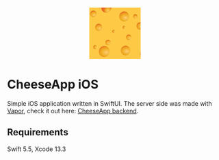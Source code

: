 <p align="center"><img src="CheeseApp/Assets.xcassets/AppIcon.appiconset/120.png"/></p>

# CheeseApp iOS
Simple iOS application written in SwiftUI. 
The server side was made with [Vapor](https://vapor.codes), check it out here: [CheeseApp backend](https://github.com/vikgor/CheeseApp-backend).

## Requirements
Swift 5.5, Xcode 13.3
